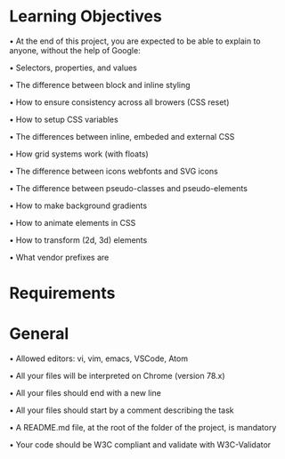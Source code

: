 # Learning Objectives

• At the end of this project, you are expected to be able to explain to anyone, without the help of Google:

• Selectors, properties, and values

• The difference between block and inline styling

• How to ensure consistency across all browers (CSS reset)

• How to setup CSS variables

• The differences between inline, embeded and external CSS

• How grid systems work (with floats)

• The difference between icons webfonts and SVG icons

• The difference between pseudo-classes and pseudo-elements

• How to make background gradients

• How to animate elements in CSS

• How to transform (2d, 3d) elements

• What vendor prefixes are

# Requirements

# General

• Allowed editors: vi, vim, emacs, VSCode, Atom

• All your files will be interpreted on Chrome (version 78.x)

• All your files should end with a new line

• All your files should start by a comment describing the task

• A README.md file, at the root of the folder of the project, is mandatory

• Your code should be W3C compliant and validate with W3C-Validator

